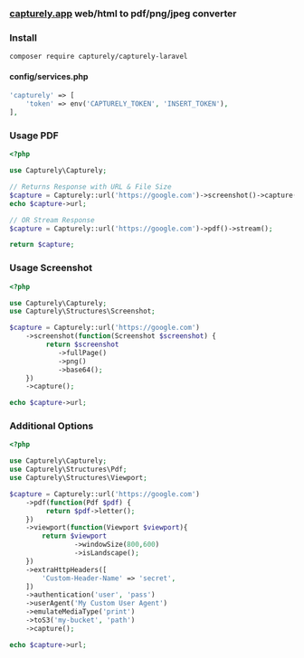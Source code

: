 ### [capturely.app](https://capturely.app) web/html to pdf/png/jpeg converter

### Install

```composer
composer require capturely/capturely-laravel
```

#### config/services.php

```php
'capturely' => [
    'token' => env('CAPTURELY_TOKEN', 'INSERT_TOKEN'),
],
```

### Usage PDF

```php
<?php

use Capturely\Capturely;

// Returns Response with URL & File Size
$capture = Capturely::url('https://google.com')->screenshot()->capture();
echo $capture->url;

// OR Stream Response
$capture = Capturely::url('https://google.com')->pdf()->stream();

return $capture;
```

### Usage Screenshot

```php
<?php

use Capturely\Capturely;
use Capturely\Structures\Screenshot;

$capture = Capturely::url('https://google.com')
    ->screenshot(function(Screenshot $screenshot) {
         return $screenshot
            ->fullPage()
            ->png()
            ->base64();
    })
    ->capture();

echo $capture->url;
```

### Additional Options

```php
<?php

use Capturely\Capturely;
use Capturely\Structures\Pdf;
use Capturely\Structures\Viewport;

$capture = Capturely::url('https://google.com')
    ->pdf(function(Pdf $pdf) {
         return $pdf->letter();
    })
    ->viewport(function(Viewport $viewport){
        return $viewport
                ->windowSize(800,600)
                ->isLandscape();
    })
    ->extraHttpHeaders([
        'Custom-Header-Name' => 'secret',
    ])
    ->authentication('user', 'pass')
    ->userAgent('My Custom User Agent')
    ->emulateMediaType('print')
    ->toS3('my-bucket', 'path')
    ->capture();

echo $capture->url;
```
